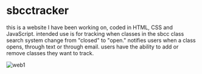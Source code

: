 # sbcctracker

this is a website I have been working on, coded in HTML, CSS and JavaScript.
intended use is for tracking when classes in the sbcc class search system change from "closed" to "open."
notifies users when a class opens, through text or through email.
users have the ability to add or remove classes they want to track.

![web1](https://user-images.githubusercontent.com/93503364/164782964-fa755a10-258e-4412-a5ed-e14a7305b4c7.jpg)

